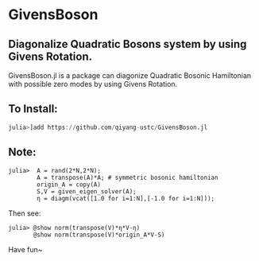 # GivensBoson
## Diagonalize Quadratic Bosons system by using Givens Rotation.

GivensBoson.jl is a package can diagonize Quadratic Bosonic Hamiltonian with possible zero modes by using Givens Rotation.


## To Install:

```julia
julia>]add https://github.com/qiyang-ustc/GivensBoson.jl
```

## Note:
```
julia>  A = rand(2*N,2*N); 
        A = transpose(A)*A; # symmetric bosonic hamiltonian
        origin_A = copy(A)
        S,V = given_eigen_solver(A);
        η = diagm(vcat([1.0 for i=1:N],[-1.0 for i=1:N]));
```

Then see:
```
julia> @show norm(transpose(V)*η*V-η)
       @show norm(transpose(V)*origin_A*V-S)
```

Have fun~
